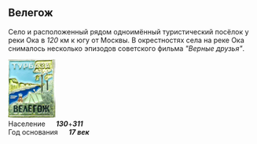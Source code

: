 <!--2023-03-30 00:03:06-->
## Велегож
Село и расположенный рядом одноимённый туристический посёлок у реки Ока в *120* км к югу от Москвы.
В окрестностях села на реке Ока снималось несколько эпизодов советского фильма *"Верные друзья"*.

<img src="./Velegozh.png" width="96px"><br>
Население &emsp; ***130***+***311*** &emsp;<br>
Год&nbsp;основания &emsp; ***17 век***